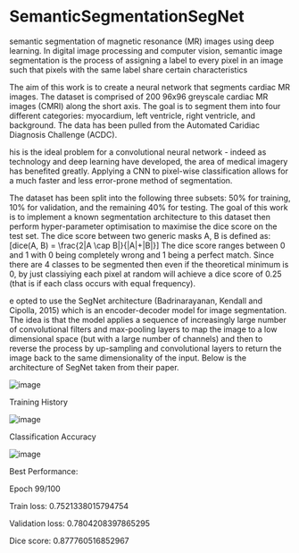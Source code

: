 # SemanticSegmentationSegNet
semantic segmentation of magnetic resonance (MR) images using deep learning. In digital image processing and computer vision, semantic image segmentation is the process of assigning a label to every pixel in an image such that pixels with the same label share certain characteristics


The aim of this work is to create a neural network that segments cardiac MR images. The dataset is comprised of 200 96x96 greyscale cardiac MR images (CMRI) along the short axis. The goal is to segment them into four different categories: myocardium, left ventricle, right ventricle, and background. The data has been pulled from the Automated Caridiac Diagnosis Challenge (ACDC).

his is the ideal problem for a convolutional neural network - indeed as technology and deep learning have developed, the area of medical imagery has benefited greatly. Applying a CNN to pixel-wise classification allows for a much faster and less error-prone method of segmentation.

The dataset has been split into the following three subsets: 50% for training, 10% for validation, and the remaining 40% for testing. The goal of this work is to implement a known segmentation architecture to this dataset then perform hyper-parameter optimisation to maximise the dice score on the test set. The dice score between two generic masks A, B is defined as: [dice(A, B) = \frac{2|A \cap B|}{|A|+|B|}] The dice score ranges between 0 and 1 with 0 being completely wrong and 1 being a perfect match. Since there are 4 classes to be segmented then even if the theoretical minimum is 0, by just classiying each pixel at random will achieve a dice score of 0.25 (that is if each class occurs with equal frequency).

e opted to use the SegNet architecture (Badrinarayanan, Kendall and Cipolla, 2015) which is an encoder-decoder model for image segmentation. The idea is that the model applies a sequence of increasingly large number of convolutional filters and max-pooling layers to map the image to a low dimensional space (but with a large number of channels) and then to reverse the process by up-sampling and convolutional layers to return the image back to the same dimensionality of the input. Below is the architecture of SegNet taken from their paper.

![image](https://user-images.githubusercontent.com/12696541/158090653-7b4540eb-25c6-4a10-ba6b-646ec90e3edd.png)

Training History

![image](https://user-images.githubusercontent.com/12696541/158090913-328ef37b-7f60-425d-a729-8414632568e0.png)

Classification Accuracy

![image](https://user-images.githubusercontent.com/12696541/158090954-d9ad18a4-6285-4486-8358-d8118ef459c1.png)


Best Performance:

  Epoch 99/100
  
  Train loss:  0.7521338015794754
  
  Validation loss:  0.7804208397865295
  
  Dice score:  0.877760516852967
